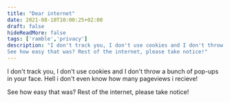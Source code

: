 ```yaml
---
title: "Dear internet"
date: 2021-08-10T10:00:25+02:00
draft: false
hideReadMore: false
tags: ['ramble','privacy']
description: "I don't track you, I don't use cookies and I don't throw a bunch of pop-ups in your face. Hell i don't even know how many visit my site!
See how easy that was? Rest of the internet, please take notice!"
---
```

I don't track you, I don't use cookies and I don't throw a bunch of pop-ups in your face. Hell i don't even know how many pageviews i recieve!

See how easy that was? Rest of the internet, please take notice!